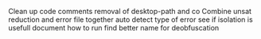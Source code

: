 Clean up code
	comments
	removal of desktop-path and co
Combine unsat reduction and error file together
	auto detect type of error
see if isolation is usefull
document how to run
find better name for deobfuscation